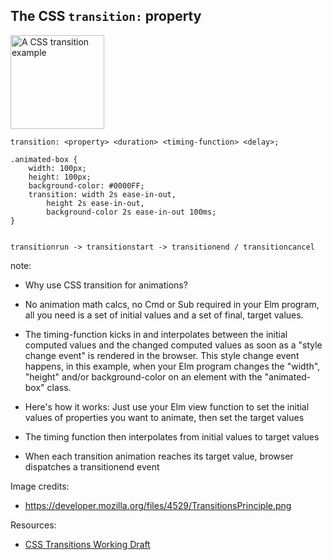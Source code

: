 ##  The CSS <code>transition:</code> property

<img alt="A CSS transition example" src="resources/css_transition_with_timing_function.png" style="height: 150px; border: none;">

<pre><code class="css" data-trim data-noescape>transition: &lt;property&gt; &lt;duration&gt; &lt;timing-function&gt; &lt;delay&gt;;

.animated-box {
    width: 100px;
    height: 100px;
    background-color: #0000FF;
    transition: width 2s ease-in-out,
        height 2s ease-in-out,
        background-color 2s ease-in-out 100ms;
}
</code></pre>

<pre class="fragment"><code class="text" data-trim data-noescape>
transitionrun -> transitionstart -> transitionend / transitioncancel
</code></pre>

note:
* Why use CSS transition for animations?
* No animation math calcs, no Cmd or Sub required in your Elm program, all you need is a set of initial values and
a set of final, target values.
* The timing-function kicks in and interpolates between the initial computed values and the
changed computed values as soon as a "style change event" is rendered in the browser. This
style change event happens, in this example, when your Elm program changes the "width", "height"
and/or background-color on an element with the "animated-box" class.

* Here's how it works: Just use your Elm view function to set the initial values of properties you want to animate, then set the target values
* The timing function then interpolates from initial values to target values
* When each transition animation reaches its target value, browser dispatches a transitionend event

Image credits:
* https://developer.mozilla.org/files/4529/TransitionsPrinciple.png

Resources:
* [CSS Transitions Working Draft](https://drafts.csswg.org/css-transitions/)
